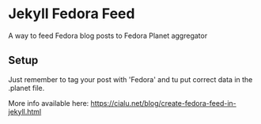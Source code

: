 # Jekyll Fedora Feed
A way to feed Fedora blog posts to Fedora Planet aggregator

## Setup
Just remember to tag your post with 'Fedora' and tu put correct data in the .planet file.

More info available here:
https://cialu.net/blog/create-fedora-feed-in-jekyll.html
